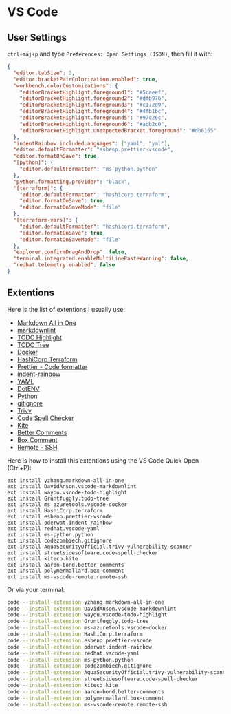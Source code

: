 # VS Code

## User Settings

`ctrl+maj+p` and type `Preferences: Open Settings (JSON)`, then fill it with:

```json
{
  "editor.tabSize": 2,
  "editor.bracketPairColorization.enabled": true,
  "workbench.colorCustomizations": {
    "editorBracketHighlight.foreground1": "#5caeef",
    "editorBracketHighlight.foreground2": "#dfb976",
    "editorBracketHighlight.foreground3": "#c172d9",
    "editorBracketHighlight.foreground4": "#4fb1bc",
    "editorBracketHighlight.foreground5": "#97c26c",
    "editorBracketHighlight.foreground6": "#abb2c0",
    "editorBracketHighlight.unexpectedBracket.foreground": "#db6165"
  },
  "indentRainbow.includedLanguages": ["yaml", "yml"],
  "editor.defaultFormatter": "esbenp.prettier-vscode",
  "editor.formatOnSave": true,
  "[python]": {
    "editor.defaultFormatter": "ms-python.python"
  },
  "python.formatting.provider": "black",
  "[terraform]": {
    "editor.defaultFormatter": "hashicorp.terraform",
    "editor.formatOnSave": true,
    "editor.formatOnSaveMode": "file"
  },
  "[terraform-vars]": {
    "editor.defaultFormatter": "hashicorp.terraform",
    "editor.formatOnSave": true,
    "editor.formatOnSaveMode": "file"
  },
  "explorer.confirmDragAndDrop": false,
  "terminal.integrated.enableMultiLinePasteWarning": false,
  "redhat.telemetry.enabled": false
}
```

## Extentions

Here is the list of extentions I usually use:

- [Markdown All in One](https://marketplace.visualstudio.com/items?itemName=yzhang.markdown-all-in-one)
- [markdownlint](https://marketplace.visualstudio.com/items?itemName=DavidAnson.vscode-markdownlint)
- [TODO Highlight](https://marketplace.visualstudio.com/items?itemName=wayou.vscode-todo-highlight)
- [TODO Tree](https://marketplace.visualstudio.com/items?itemName=Gruntfuggly.todo-tree)
- [Docker](https://marketplace.visualstudio.com/items?itemName=ms-azuretools.vscode-docker)
- [HashiCorp Terraform](https://marketplace.visualstudio.com/items?itemName=HashiCorp.terraform)
- [Prettier - Code formatter](https://marketplace.visualstudio.com/items?itemName=esbenp.prettier-vscode)
- [indent-rainbow](https://marketplace.visualstudio.com/items?itemName=oderwat.indent-rainbow)
- [YAML](https://marketplace.visualstudio.com/items?itemName=redhat.vscode-yaml)
- [DotENV](https://marketplace.visualstudio.com/items?itemName=mikestead.dotenv)
- [Python](https://marketplace.visualstudio.com/items?itemName=ms-python.python)
- [gitignore](https://marketplace.visualstudio.com/items?itemName=codezombiech.gitignore)
- [Trivy](https://marketplace.visualstudio.com/items?itemName=AquaSecurityOfficial.trivy-vulnerability-scanner)
- [Code Spell Checker](https://marketplace.visualstudio.com/items?itemName=streetsidesoftware.code-spell-checker)
- [Kite](https://marketplace.visualstudio.com/items?itemName=kiteco.kite)
- [Better Comments](https://marketplace.visualstudio.com/items?itemName=aaron-bond.better-comments)
- [Box Comment](https://marketplace.visualstudio.com/items?itemName=polymermallard.box-comment)
- [Remote - SSH](https://marketplace.visualstudio.com/items?itemName=ms-vscode-remote.remote-ssh)

Here is how to install this extentions using the VS Code Quick Open (Ctrl+P):

```
ext install yzhang.markdown-all-in-one
ext install DavidAnson.vscode-markdownlint
ext install wayou.vscode-todo-highlight
ext install Gruntfuggly.todo-tree
ext install ms-azuretools.vscode-docker
ext install HashiCorp.terraform
ext install esbenp.prettier-vscode
ext install oderwat.indent-rainbow
ext install redhat.vscode-yaml
ext install ms-python.python
ext install codezombiech.gitignore
ext install AquaSecurityOfficial.trivy-vulnerability-scanner
ext install streetsidesoftware.code-spell-checker
ext install kiteco.kite
ext install aaron-bond.better-comments
ext install polymermallard.box-comment
ext install ms-vscode-remote.remote-ssh
```

Or via your terminal:

```bash
code --install-extension yzhang.markdown-all-in-one
code --install-extension DavidAnson.vscode-markdownlint
code --install-extension wayou.vscode-todo-highlight
code --install-extension Gruntfuggly.todo-tree
code --install-extension ms-azuretools.vscode-docker
code --install-extension HashiCorp.terraform
code --install-extension esbenp.prettier-vscode
code --install-extension oderwat.indent-rainbow
code --install-extension redhat.vscode-yaml
code --install-extension ms-python.python
code --install-extension codezombiech.gitignore
code --install-extension AquaSecurityOfficial.trivy-vulnerability-scanner
code --install-extension streetsidesoftware.code-spell-checker
code --install-extension kiteco.kite
code --install-extension aaron-bond.better-comments
code --install-extension polymermallard.box-comment
code --install-extension ms-vscode-remote.remote-ssh
```
